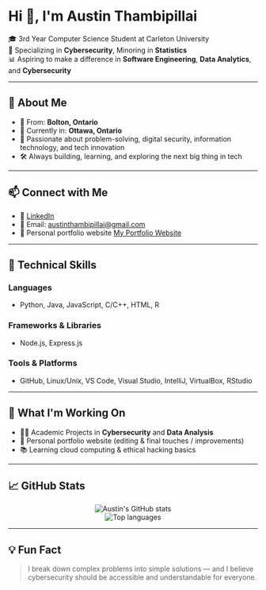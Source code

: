 # Hi 👋, I'm Austin Thambipillai

🎓 3rd Year Computer Science Student at Carleton University  
🔐 Specializing in **Cybersecurity**, Minoring in **Statistics**  
📊 Aspiring to make a difference in **Software Engineering**, **Data Analytics**, and **Cybersecurity**

---

## 📍 About Me

- 🏡 From: **Bolton, Ontario** 
- 📍 Currently in: **Ottawa, Ontario**
- 🧠 Passionate about problem-solving, digital security, information technology, and tech innovation  
- 🛠 Always building, learning, and exploring the next big thing in tech

---

## 📫 Connect with Me

- 💼 [LinkedIn](https://www.linkedin.com/in/austin-thambipillai-751209265)
- 📧 Email: [austinthambipillai@gmail.com](mailto:austinthambipillai@gmail.com)
- 🚀 Personal portfolio website [My Portfolio Website]([austittobanditto.github.io](https://austittobanditto.github.io/MyPortfolioWebsite.github.io/))

---

## 🧰 Technical Skills

### Languages
- Python, Java, JavaScript, C/C++, HTML, R

### Frameworks & Libraries
- Node.js, Express.js

### Tools & Platforms
- GitHub, Linux/Unix, VS Code, Visual Studio, IntelliJ, VirtualBox, RStudio

---

## 🔭 What I'm Working On

- 👨‍💻 Academic Projects in **Cybersecurity** and **Data Analysis**
- 🚀 Personal portfolio website (editing & final touches / improvements)
- 📚 Learning cloud computing & ethical hacking basics

---

## 📈 GitHub Stats

<p align="center">
  <img src="https://github-readme-stats.vercel.app/api?username=AustittoBanditto&show_icons=true&theme=tokyonight" alt="Austin's GitHub stats" />
  <br/>
  <img src="https://github-readme-stats.vercel.app/api/top-langs/?username=AustittoBanditto&layout=compact&theme=tokyonight" alt="Top languages" />
</p>

---

## 💡 Fun Fact

> I break down complex problems into simple solutions — and I believe cybersecurity should be accessible and understandable for everyone.

